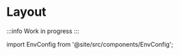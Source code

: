 # Layout

:::info
Work in progress
:::

import EnvConfig from '@site/src/components/EnvConfig';

<EnvConfig name="LAYOUT" init="basic" values="basic,popup"/>